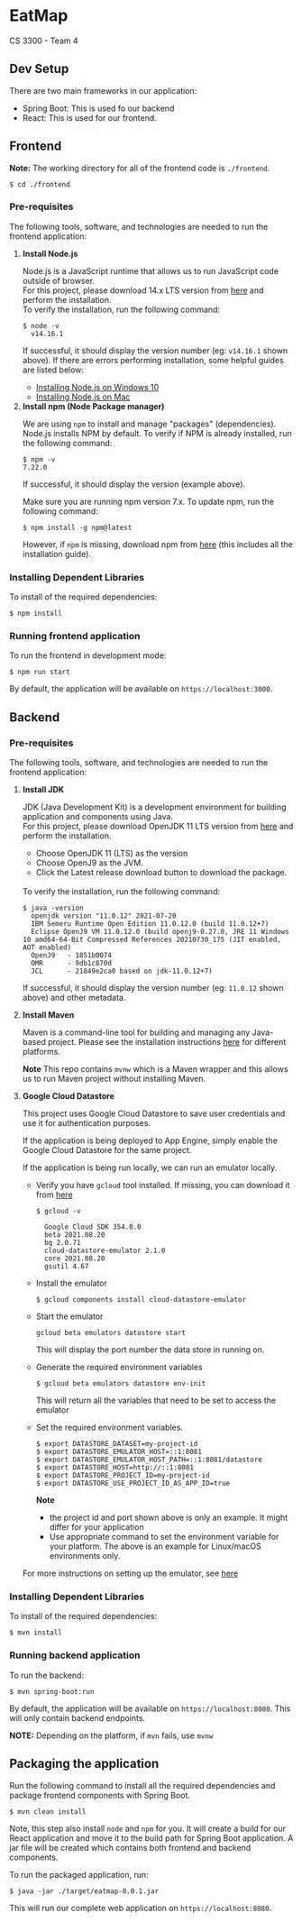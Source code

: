 # EatMap

CS 3300 - Team 4

## Dev Setup

There are two main frameworks in our application:

- Spring Boot: This is used fo our backend
- React: This is used for our frontend.

## Frontend

**Note:** The working directory for all of the frontend code is `./frontend`.
```console
$ cd ./frontend
```
### Pre-requisites

The following tools, software, and technologies are needed to run the frontend application:

<ol>

<li> <b>Install Node.js</b>

Node.js is a JavaScript runtime that allows us to run JavaScript code outside of browser. <br />
For this project, please download 14.x LTS version from [here](https://nodejs.org/en/) and perform the installation.<br />
To verify the installation, run the following command:

```console
$ node -v
  v14.16.1
```

If successful, it should display the version number (eg: `v14.16.1` shown above). If there are errors performing installation, some helpful guides are listed below:

- [Installing Node.js on Windows 10](https://stackoverflow.com/questions/27344045/installing-node-js-and-npm-on-windows-10)
- [Installing Node.js on Mac](https://treehouse.github.io/installation-guides/mac/node-mac.html)

</li>

 <li> <b>Install npm (Node Package manager)</b>

We are using `npm` to install and manage "packages" (dependencies). <br />
Node.js installs NPM by default. To verify if NPM is already installed, run the following command:

```console
$ npm -v
7.22.0
```

If successful, it should display the version (example above).

Make sure you are running npm version 7.x. To update npm, run the following command:

```console
$ npm install -g npm@latest
```

However, if `npm` is missing, download npm from [here](https://www.npmjs.com/get-npm) (this includes all the installation guide).

 </li>
 </ol>

### Installing Dependent Libraries
To install of the required dependencies:

```console
$ npm install
```

### Running frontend application
To run the frontend in development mode:

```console
$ npm run start
```

By default, the application will be available on `https://localhost:3000`.

## Backend

### Pre-requisites

The following tools, software, and technologies are needed to run the frontend application:

<ol>

<li> <b>Install JDK</b>

JDK (Java Development Kit) is a development environment for building application and components using Java. <br />
For this project, please download OpenJDK 11  LTS version from [here](https://adoptopenjdk.net/index.html?variant=openjdk11&jvmVariant=openj9) and perform the installation.
  - Choose OpenJDK 11 (LTS) as the version
  - Choose OpenJ9 as the JVM.
  - Click the Latest release download button to download the package.

<br />
To verify the installation, run the following command:

```console
$ java -version
  openjdk version "11.0.12" 2021-07-20
  IBM Semeru Runtime Open Edition 11.0.12.0 (build 11.0.12+7)
  Eclipse OpenJ9 VM 11.0.12.0 (build openj9-0.27.0, JRE 11 Windows 10 amd64-64-Bit Compressed References 20210730_175 (JIT enabled, AOT enabled)
  OpenJ9   - 1851b0074
  OMR      - 9db1c870d
  JCL      - 21849e2ca0 based on jdk-11.0.12+7)
```

If successful, it should display the version number (eg: `11.0.12` shown above) and other metadata.

</li>

<li> <b>Install Maven</b>

Maven is a command-line tool for building and managing any Java-based project. Please see the installation instructions [here](https://www.baeldung.com/install-maven-on-windows-linux-mac) for different platforms.

**Note** This repo contains `mvnw` which is a Maven wrapper and this allows us to run Maven project without installing Maven. 

</li>

<li> <b>Google Cloud Datastore</b>

This project uses Google Cloud Datastore to save user credentials and use it for authentication purposes.

If the application is being deployed to App Engine, simply enable the Google Cloud Datastore for the same project.

If the application is being run locally, we can run an emulator locally.
- Verify you have `gcloud` tool installed. If missing, you can download it from [here](https://cloud.google.com/sdk/docs/install)
  ```console
  $ gcloud -v

    Google Cloud SDK 354.0.0
    beta 2021.08.20
    bq 2.0.71
    cloud-datastore-emulator 2.1.0
    core 2021.08.20
    gsutil 4.67
  ```

- Install the emulator
  ``` console
  $ gcloud components install cloud-datastore-emulator
  ```

- Start the emulator
  ```console
  gcloud beta emulators datastore start
  ```
  This will display the port number the data store in running on.

- Generate the required environment variables
  ```
  $ gcloud beta emulators datastore env-init
  ```
  This will return all the variables that need to be set to access the emulator

- Set the required environment variables.
  ``` console
  $ export DATASTORE_DATASET=my-project-id
  $ export DATASTORE_EMULATOR_HOST=::1:8081
  $ export DATASTORE_EMULATOR_HOST_PATH=::1:8081/datastore
  $ export DATASTORE_HOST=http://::1:8081
  $ export DATASTORE_PROJECT_ID=my-project-id
  $ export DATASTORE_USE_PROJECT_ID_AS_APP_ID=true
  ```
  **Note**
  - the project id and port shown above is only an example. It might differ for your application
  - Use appropriate command to set the environment variable for your platform. The above is an example for Linux/macOS environments only.

For more instructions on setting up the emulator, see [here](https://cloud.google.com/datastore/docs/tools/datastore-emulator)

</li>

</ol>

### Installing Dependent Libraries
To install of the required dependencies:

```console
$ mvn install
```

### Running backend application
To run the backend:

```console
$ mvn spring-boot:run
```

By default, the application will be available on `https://localhost:8080`. This will only contain backend endpoints.

**NOTE:** Depending on the platform, if `mvn` fails, use `mvnw`

## Packaging the application

Run the following command to install all the required dependencies and package frontend components with Spring Boot.

```console
$ mvn clean install
```

Note, this step also install `node` and `npm` for you. It will create a build for our React application and move it to the build path for Spring Boot application. A jar file will be created which contains both frontend and backend components.

To run the packaged application, run:

```console
$ java -jar ./target/eatmap-0.0.1.jar
```

This will run our complete web application on `https://localhost:8080`.
